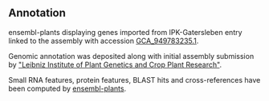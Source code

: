**Annotation**
----------

ensembl-plants displaying genes imported from IPK-Gatersleben entry linked to the assembly with accession [GCA\_949783235.1](http://www.ebi.ac.uk/ena/data/view/GCA_949783235.1).

Genomic annotation was deposited along with initial assembly submission by ["Leibniz Institute of Plant Genetics and Crop Plant Research"](https://www.ipk-gatersleben.de/en/).

Small RNA features, protein features, BLAST hits and cross-references have been
computed by [ensembl-plants](https://plants.ensembl.org/info/genome/annotation/index.html).
